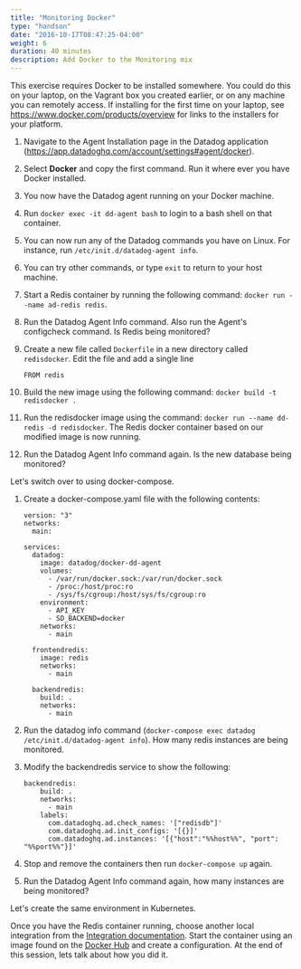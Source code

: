 ```yaml
---
title: "Monitoring Docker"
type: "handson"
date: "2016-10-17T08:47:25-04:00"
weight: 6
duration: 40 minutes
description: Add Docker to the Monitoring mix
---
```


This exercise requires Docker to be installed somewhere. You could do this on your laptop, on the Vagrant box you created earlier, or on any machine you can remotely access. If installing for the first time on your laptop, see https://www.docker.com/products/overview for links to the installers for your platform.

1.  Navigate to the Agent Installation page in the Datadog application (https://app.datadoghq.com/account/settings#agent/docker).
2.  Select **Docker** and copy the first command. Run it where ever you have Docker installed.
3.  You now have the Datadog agent running on your Docker machine. 
4.  Run `docker exec -it dd-agent bash` to login to a bash shell on that container.
5.  You can now run any of the Datadog commands you have on Linux. For instance, run `/etc/init.d/datadog-agent info`. 
6.  You can try other commands, or type `exit` to return to your host machine.
1.  Start a Redis container by running the following command: `docker run --name ad-redis redis`.
1.  Run the Datadog Agent Info command. Also run the Agent's configcheck command. Is Redis being monitored?
1.  Create a new file called `Dockerfile` in a new directory called `redisdocker`. Edit the file and add a single line

    ```
    FROM redis
    ```
1.  Build the new image using the following command: `docker build -t redisdocker .`
7.  Run the redisdocker image using the command: `docker run --name dd-redis -d redisdocker`. The Redis docker container based on our modified image is now running.
8.  Run the Datadog Agent Info command again. Is the new database being monitored?

Let's switch over to using docker-compose.

1.  Create a docker-compose.yaml file with the following contents:

    ```
    version: "3"
    networks:
      main:

    services:
      datadog:
        image: datadog/docker-dd-agent
        volumes:
          - /var/run/docker.sock:/var/run/docker.sock
          - /proc:/host/proc:ro
          - /sys/fs/cgroup:/host/sys/fs/cgroup:ro
        environment:
          - API_KEY
          - SD_BACKEND=docker
        networks:
          - main

      frontendredis:
        image: redis
        networks:
          - main

      backendredis:
        build: .
        networks:
          - main
      ```
1.  Run the datadog info command (`docker-compose exec datadog /etc/init.d/datadog-agent info`). How many redis instances are being monitored.
1.  Modify the backendredis service to show the following:

    ```
    backendredis:
        build: .
        networks:
          - main
        labels:
          com.datadoghq.ad.check_names: '["redisdb"]'
          com.datadoghq.ad.init_configs: '[{}]'
          com.datadoghq.ad.instances: '[{"host":"%%host%%", "port": "%%port%%"}]'
    ```

1.  Stop and remove the containers then run `docker-compose up` again. 
1.  Run the Datadog Agent Info command again, how many instances are being monitored?


Let's create the same environment in Kubernetes.  


Once you have the Redis container running, choose another local integration from the [Integration documentation](http://docs.datadoghq.com/integrations/). Start the container using an image found on the [Docker Hub](https://hub.docker.com/) and create a configuration. At the end of this session, lets talk about how you did it.
